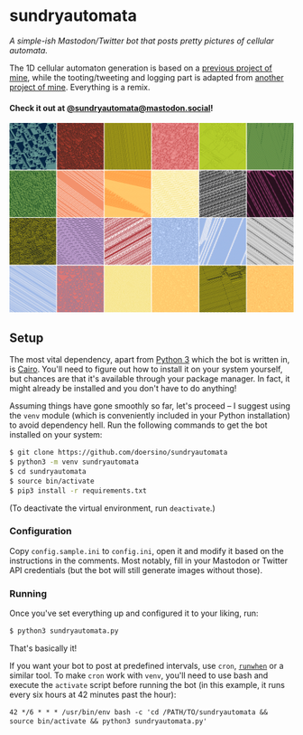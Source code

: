 # sundryautomata

*A simple-ish Mastodon/Twitter bot that posts pretty pictures of cellular automata.*

The 1D cellular automaton generation is based on a [previous project of mine](https://github.com/doersino/cellular-automata-posters/), while the tooting/tweeting and logging part is adapted from [another project of mine](https://github.com/doersino/aerialbot/). Everything is a remix.

#### Check it out at [@sundryautomata@mastodon.social](https://mastodon.social/@sundryautomata)!

![](screenshot.png)


## Setup

The most vital dependency, apart from [Python 3](https://www.python.org) which the bot is written in, is [Cairo](https://www.cairographics.org). You'll need to figure out how to install it on your system yourself, but chances are that it's available through your package manager. In fact, it might already be installed and you don't have to do anything!

Assuming things have gone smoothly so far, let's proceed – I suggest using the `venv` module (which is conveniently included in your Python installation) to avoid dependency hell. Run the following commands to get the bot installed on your system:

```bash
$ git clone https://github.com/doersino/sundryautomata
$ python3 -m venv sundryautomata
$ cd sundryautomata
$ source bin/activate
$ pip3 install -r requirements.txt
```

(To deactivate the virtual environment, run `deactivate`.)


### Configuration

Copy `config.sample.ini` to `config.ini`, open it and modify it based on the instructions in the comments. Most notably, fill in your Mastodon or Twitter API credentials (but the bot will still generate images without those).


### Running

Once you've set everything up and configured it to your liking, run:

```bash
$ python3 sundryautomata.py
```

That's basically it!

If you want your bot to post at predefined intervals, use `cron`, [`runwhen`](http://code.dogmap.org/runwhen/) or a similar tool. To make `cron` work with `venv`, you'll need to use bash and execute the `activate` script before running the bot (in this example, it runs every six hours at 42 minutes past the hour):

```
42 */6 * * * /usr/bin/env bash -c 'cd /PATH/TO/sundryautomata && source bin/activate && python3 sundryautomata.py'
```
